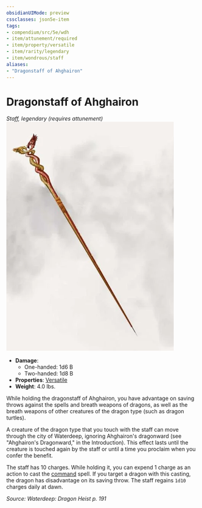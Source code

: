 ```yaml
---
obsidianUIMode: preview
cssclasses: json5e-item
tags:
- compendium/src/5e/wdh
- item/attunement/required
- item/property/versatile
- item/rarity/legendary
- item/wondrous/staff
aliases: 
- "Dragonstaff of Ahghairon"
---
```

# Dragonstaff of Ahghairon
*Staff, legendary (requires attunement)*  
![](https://raw.githubusercontent.com/5etools-mirror-2/5etools-img/main/items/WDH/Dragonstaff%20of%20Ahghairon.webp#right)  

- **Damage**:
  - One-handed: 1d6 B
  - Two-handed: 1d8 B
- **Properties**: [Versatile](/3-Mechanics/CLI/rules/item-properties.md#Versatile)
- **Weight**: 4.0 lbs.

While holding the dragonstaff of Ahghairon, you have advantage on saving throws against the spells and breath weapons of dragons, as well as the breath weapons of other creatures of the dragon type (such as dragon turtles).

A creature of the dragon type that you touch with the staff can move through the city of Waterdeep, ignoring Ahghairon's dragonward (see "Ahghairon's Dragonward," in the Introduction). This effect lasts until the creature is touched again by the staff or until a time you proclaim when you confer the benefit.

The staff has 10 charges. While holding it, you can expend 1 charge as an action to cast the [command](/3-Mechanics/CLI/spells/command.md) spell. If you target a dragon with this casting, the dragon has disadvantage on its saving throw. The staff regains `1d10` charges daily at dawn.

*Source: Waterdeep: Dragon Heist p. 191*